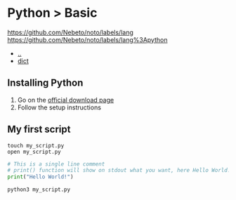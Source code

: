 # Python > Basic

https://github.com/Nebeto/noto/labels/lang https://github.com/Nebeto/noto/labels/lang%3Apython

* [..](../)
* [dict](./dict/)

## Installing Python

1. Go on the [official download page](https://www.python.org/downloads/)
2. Follow the setup instructions

## My first script

```
touch my_script.py
open my_script.py
```

```python
# This is a single line comment
# print() function will show on stdout what you want, here Hello World!
print("Hello World!")
```

```
python3 my_script.py
```
